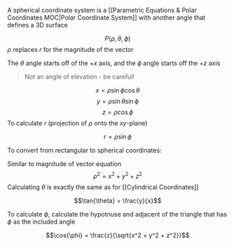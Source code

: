 A spherical coordinate system is a [[Parametric Equations & Polar Coordinates MOC|Polar Coordinate System]] with another angle that defines a 3D surface

$$P(\rho, \theta, \phi)$$
$\rho$ replaces $r$ for the magnitude of the vector

The $\theta$ angle starts off of the $+x$ axis, and the $\phi$ angle starts off the $+z$ axis

> Not an angle of elevation - be careful!

$$x = \rho \sin{\phi} \cos{\theta}$$
$$y = \rho \sin{\theta} \sin{\phi}$$
$$z = \rho\cos{\phi}$$
To calculate $r$ (projection of $\rho$ onto the $xy$-plane)
	
$$r = \rho \sin{\phi}$$

To convert from rectangular to spherical coordinates:

Similar to magnitude of vector equation
$$\rho^2  = x^2  + y ^2 + z^2$$
Calculating $\theta$ is exactly the same as for [[Cylindrical Coordinates]]

$$\tan{\theta} = \frac{y}{x}$$

To calculate $\phi$, calculate the hypotnuse and adjacent of the triangle that has $\phi$ as the included angle

$$\cos{\phi} = \frac{z}{\sqrt{x^2 + y^2 + z^2}}$$

